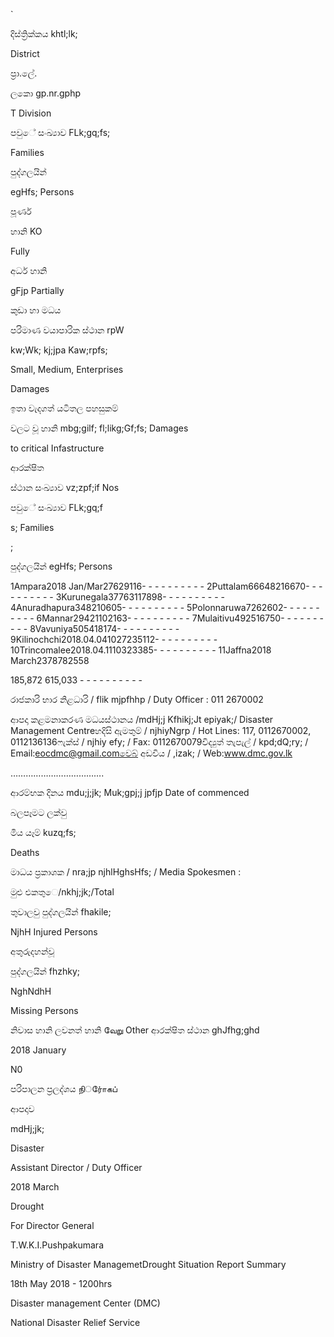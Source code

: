 `

දිස්ත්‍රික්කය khtl;lk;

District

ප්‍රා.ලේ.

ලකො gp.nr.gphp

T Division

පවුේ සංඛ්‍යාව FLk;gq;fs;

Families

පුද්ගලයින්

egHfs; Persons

පූර්ණ

හානි KO

Fully

අර්ධ හානි

gFjp Partially

කුඩා හා මධය

පරිමාණ වයාපාරික ස්ථාන rpW

kw;Wk; kj;jpa Kaw;rpfs;

Small, Medium, Enterprises

Damages

ඉතා වැදගත් යටිතල පහසුකම්

වලට වූ හානි mbg;gilf; fl;likg;Gf;fs; Damages

to critical Infastructure

ආරක්ෂිත

ස්ථාන සංඛ්‍යාව vz;zpf;if Nos

පවුේ සංඛ්‍යාව FLk;gq;f

s; Families

;

පුද්ගලයින් egHfs; Persons

1Ampara2018 Jan/Mar27629116- - - - - - - - - - 2Puttalam66648216670- - - - - - - - - - 3Kurunegala37763117898- - - - - - - - - - 4Anuradhapura348210605- - - - - - - - - - 5Polonnaruwa7262602- - - - - - - - - - 6Mannar29421102163- - - - - - - - - - 7Mulaitivu492516750- - - - - - - - - - 8Vavuniya505418174- - - - - - - - - - 9Kilinochchi2018.04.041027235112- - - - - - - - - - 10Trincomalee2018.04.1110323385- - - - - - - - - - 11Jaffna2018 March2378782558

185,872 615,033 - - - - - - - - - -

රාජකාරි භාර නිළධාරි / flik mjpfhhp / Duty Officer : 011 2670002

ආපදා කළමනාකරණ මධයස්ථානය /mdHj;j Kfhikj;Jt epiyak;/ Disaster Management Centreහදිසි ඇමතුම් / njhiyNgrp / Hot Lines: 117, 0112670002, 0112136136ෆැක්ස් / njhiy efy; / Fax: 0112670079විද්‍යුත් තැපැල් / kpd;dQ;ry; / Email:eocdmc@gmail.comවෙබ් අඩවිය / ,izak; / Web:www.dmc.gov.lk

……………………………….

ආරම්භක දිනය mdu;j;jk; Muk;gpj;j jpfjp Date of commenced

බලපෑමට ලක්වු

මිය යෑම් kuzq;fs;

Deaths

මාධය ප්‍රකාශක / nra;jp njhlHghsHfs; / Media Spokesmen :

මුළු එකතුෙ/nkhj;jk;/Total

තුවාලවු පුද්ගලයින් fhakile;

NjhH Injured Persons

අතුරුදහන්වූ

පුද්ගලයින් fhzhky;

NghNdhH

Missing Persons

නිවාස හානි ලවනත් හානි வே​று Other ආරක්ෂිත ස්ථාන ghJfhg;ghd

2018 January

N0

පරිපාලන ප්‍රලද්ශය நிர்ோகப்

ආපදාව

mdHj;jk;

Disaster

Assistant Director / Duty Officer

2018 March

Drought

For Director General

T.W.K.I.Pushpakumara

Ministry of Disaster ManagemetDrought Situation Report Summary

18th May 2018 - 1200hrs

Disaster management Center (DMC)

National Disaster Relief Service
